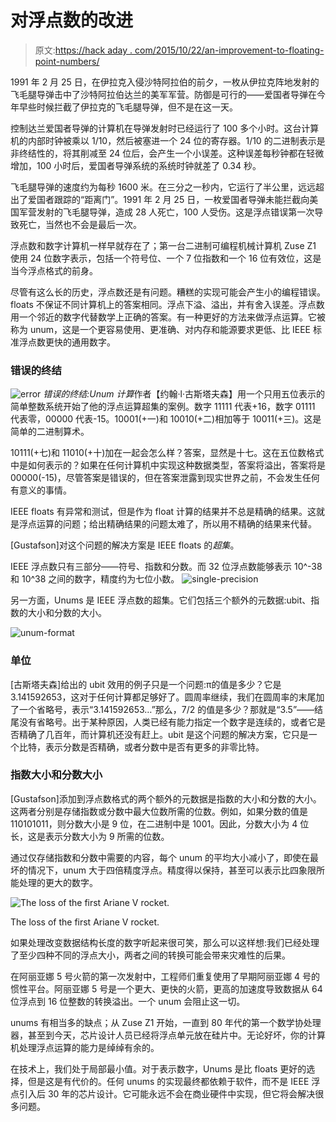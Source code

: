# 对浮点数的改进

> 原文:[https://hack aday . com/2015/10/22/an-improvement-to-floating-point-numbers/](https://hackaday.com/2015/10/22/an-improvement-to-floating-point-numbers/)

1991 年 2 月 25 日，在伊拉克入侵沙特阿拉伯的前夕，一枚从伊拉克阵地发射的飞毛腿导弹击中了沙特阿拉伯达兰的美军军营。防御是可行的——爱国者导弹在今年早些时候拦截了伊拉克的飞毛腿导弹，但不是在这一天。

控制达兰爱国者导弹的计算机在导弹发射时已经运行了 100 多个小时。这台计算机的内部时钟被乘以 1/10，然后被塞进一个 24 位的寄存器。1/10 的二进制表示是非终结性的，将其削减至 24 位后，会产生一个小误差。这种误差每秒钟都在轻微增加，100 小时后，爱国者导弹系统的系统时钟就差了 0.34 秒。

飞毛腿导弹的速度约为每秒 1600 米。在三分之一秒内，它运行了半公里，远远超出了爱国者跟踪的“距离门”。1991 年 2 月 25 日，一枚爱国者导弹未能拦截向美国军营发射的飞毛腿导弹，造成 28 人死亡，100 人受伤。这是浮点错误第一次导致死亡，当然也不会是最后一次。

浮点数和数字计算机一样早就存在了；第一台二进制可编程机械计算机 Zuse Z1 使用 24 位数字表示，包括一个符号位、一个 7 位指数和一个 16 位有效位，这是当今浮点格式的前身。

尽管有这么长的历史，浮点数还是有问题。糟糕的实现可能会产生小的编程错误。floats 不保证不同计算机上的答案相同。浮点下溢、溢出，并有舍入误差。浮点数用一个邻近的数字代替数学上正确的答案。有一种更好的方法来做浮点运算。它被称为 unum，这是一个更容易使用、更准确、对内存和能源要求更低、比 IEEE 标准浮点数更快的通用数字。

### 错误的终结

![error](../Images/262fc33b85777919da6b3dbc59880fd1.png) *错误的终结:Unum 计算*作者【约翰·l·古斯塔夫森】用一个只用五位表示的简单整数系统开始了他的浮点运算超集的案例。数字 11111 代表+16，数字 01111 代表零，00000 代表-15。10001(+一)和 10010(+二)相加等于 10011(+三)。这是简单的二进制算术。

10111(+七)和 11010(+十)加在一起会怎么样？答案，显然是十七。这在五位数格式中是如何表示的？如果在任何计算机中实现这种数据类型，答案将溢出，答案将是 00000(-15)，尽管答案是错误的，但在答案泄露到现实世界之前，不会发生任何有意义的事情。

IEEE floats 有异常和测试，但是作为 float 计算的结果并不总是精确的结果。这就是浮点运算的问题；给出精确结果的问题太难了，所以用不精确的结果来代替。

[Gustafson]对这个问题的解决方案是 IEEE floats 的*超集*。

IEEE 浮点数只有三部分——符号、指数和分数。而 32 位浮点数能够表示 10^-38 和 10^38 之间的数字，精度约为七位小数。
![single-precision](../Images/d6d2a033cafb99db0205a259fe0661b1.png)

另一方面，Unums 是 IEEE 浮点数的超集。它们包括三个额外的元数据:ubit、指数的大小和分数的大小。

![unum-format](../Images/dfa1d6b9afb0656b24e857fea999968c.png)

### 单位

[古斯塔夫森]给出的 ubit 效用的例子只是一个问题:π的值是多少？它是 3.141592653，这对于任何计算都足够好了。圆周率继续，我们在圆周率的末尾加了一个省略号，表示“3.141592653…”那么，7/2 的值是多少？那就是“3.5”——结尾没有省略号。出于某种原因，人类已经有能力指定一个数字是连续的，或者它是否精确了几百年，而计算机还没有赶上。ubit 是这个问题的解决方案，它只是一个比特，表示分数是否精确，或者分数中是否有更多的非零比特。

### 指数大小和分数大小

[Gustafson]添加到浮点数格式的两个额外的元数据是指数的大小和分数的大小。这两者分别是存储指数或分数中最大位数所需的位数。例如，如果分数的值是 110101011，则分数大小是 9 位，在二进制中是 1001。因此，分数大小为 4 位长，这是表示分数大小为 9 所需的位数。

通过仅存储指数和分数中需要的内容，每个 unum 的平均大小减小了，即使在最坏的情况下，unum 大于四倍精度浮点。精度得以保持，甚至可以表示比四象限所能处理的更大的数字。

![The loss of the first Ariane V rocket.](../Images/52d596a5b0633e14b572f83114c89749.png)

The loss of the first Ariane V rocket.

如果处理改变数据结构长度的数字听起来很可笑，那么可以这样想:我们已经处理了至少四种不同的浮点大小，两者之间的转换可能会带来灾难性的后果。

在阿丽亚娜 5 号火箭的第一次发射中，工程师们重复使用了早期阿丽亚娜 4 号的惯性平台。阿丽亚娜 5 号是一个更大、更快的火箭，更高的加速度导致数据从 64 位浮点到 16 位整数的转换溢出。一个 unum 会阻止这一切。

unums 有相当多的缺点；从 Zuse Z1 开始，一直到 80 年代的第一个数学协处理器，甚至到今天，芯片设计人员已经将浮点单元放在硅片中。无论好坏，你的计算机处理浮点运算的能力是绰绰有余的。

在技术上，我们处于局部最小值。对于表示数字，Unums 是比 floats 更好的选择，但是这是有代价的。任何 unums 的实现最终都依赖于软件，而不是 IEEE 浮点引入后 30 年的芯片设计。它可能永远不会在商业硬件中实现，但它将会解决很多问题。